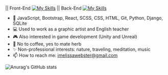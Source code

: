 ### 


|| Front-End
[![My Skills](https://skills.thijs.gg/icons?i=javascript,bootstrap,react,scss,css,html)](https://skills.thijs.gg) 
|| Back-End
[![My Skills](https://skills.thijs.gg/icons?i=python,django,sqlite)](https://skills.thijs.gg) 


- 🌱 JavaScript, Bootstrap, React, SCSS, CSS, HTML, Git, Python, Django, SQLite
- 💻 Used to work as a graphic artist and English teacher
- 🎮 Also interested in game development (Unity and Unreal)
- 🌿 No to coffee, yes to mate herb
- ✨ Non-professional interests: nature, traveling, meditation, music 
- 📫 How to reach me: imelissawebster@gmail.com

![Anurag's GitHub stats](https://github-readme-stats.vercel.app/api?username=melissawebster&show_icons=true&theme=prussian)<p></p>


